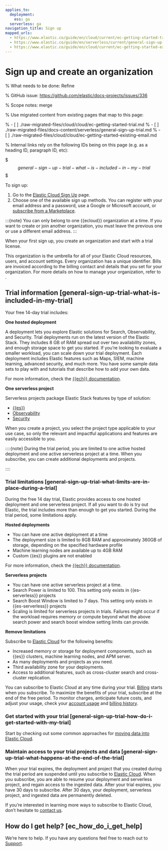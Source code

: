 ```yaml
---
applies_to:
  deployment:
    ess: ga
  serverless: ga
navigation_title: Sign up
mapped_urls:
  - https://www.elastic.co/guide/en/cloud/current/ec-getting-started-trial.html
  - https://www.elastic.co/guide/en/serverless/current/general-sign-up-trial.html
  - https://www.elastic.co/guide/en/cloud/current/ec-getting-started-existing-email.html
---
```


# Sign up and create an organization

% What needs to be done: Refine

% GitHub issue: https://github.com/elastic/docs-projects/issues/336

% Scope notes: merge

% Use migrated content from existing pages that map to this page:

% - [ ] ./raw-migrated-files/cloud/cloud/ec-getting-started-trial.md
% - [ ] ./raw-migrated-files/docs-content/serverless/general-sign-up-trial.md
% - [ ] ./raw-migrated-files/cloud/cloud/ec-getting-started-existing-email.md

% Internal links rely on the following IDs being on this page (e.g. as a heading ID, paragraph ID, etc):

$$$general-sign-up-trial-what-is-included-in-my-trial$$$

To sign up:

1. Go to the [Elastic Cloud Sign Up](https://cloud.elastic.co/registration?page=docs&placement=docs-body) page.
2. Choose one of the available sign up methods. You can register with your email address and a password, use a Google or Microsoft account, or [subscribe from a Marketplace](../../../deploy-manage/deploy/elastic-cloud/subscribe-from-marketplace.md).

:::{note}
You can only belong to one {{ecloud}} organization at a time. If you want to create or join another organization, you must leave the previous one or use a different email address.
:::

When your first sign up, you create an organization and start with a trial license.

This organization is the umbrella for all of your Elastic Cloud resources, users, and account settings. Every organization has a unique identifier. Bills are invoiced according to the billing contact and details that you set for your organization. For more details on how to manage your organization, refer to [](/deploy-manage/cloud-organization.md).


## Trial information [general-sign-up-trial-what-is-included-in-my-trial]

Your free 14-day trial includes:

**One hosted deployment**

A deployment lets you explore Elastic solutions for Search, Observability, and Security. Trial deployments run on the latest version of the Elastic Stack. They includes 8 GB of RAM spread out over two availability zones, and enough storage space to get you started. If you’re looking to evaluate a smaller workload, you can scale down your trial deployment. Each deployment includes Elastic features such as Maps, SIEM, machine learning, advanced security, and much more. You have some sample data sets to play with and tutorials that describe how to add your own data.

For more information, check the [{{ech}} documentation](cloud-hosted.md).

**One serverless project**

Serverless projects package Elastic Stack features by type of solution:

* [{{es}}](../../../solutions/search.md)
* [Observability](../../../solutions/observability.md)
* [Security](../../../solutions/security/elastic-security-serverless.md)

When you create a project, you select the project type applicable to your use case, so only the relevant and impactful applications and features are easily accessible to you.

::::{note}
During the trial period, you are limited to one active hosted deployment and one active serverless project at a time. When you subscribe, you can create additional deployments and projects.

::::



### Trial limitations [general-sign-up-trial-what-limits-are-in-place-during-a-trial]

During the free 14 day trial, Elastic provides access to one hosted deployment and one serverless project. If all you want to do is try out Elastic, the trial includes more than enough to get you started. During the trial period, some limitations apply.

**Hosted deployments**

* You can have one active deployment at a time
* The deployment size is limited to 8GB RAM and approximately 360GB of storage, depending on the specified hardware profile
* Machine learning nodes are available up to 4GB RAM
* Custom {{es}} plugins are not enabled

For more information, check the [{{ech}} documentation](cloud-hosted.md).

**Serverless projects**

* You can have one active serverless project at a time.
* Search Power is limited to 100. This setting only exists in {{es-serverless}} projects
* Search Boost Window is limited to 7 days. This setting only exists in {{es-serverless}} projects
* Scaling is limited for serverless projects in trials. Failures might occur if the workload requires memory or compute beyond what the above search power and search boost window setting limits can provide.

**Remove limitations**

Subscribe to [Elastic Cloud](/deploy-manage/cloud-organization/billing/add-billing-details.md) for the following benefits:

* Increased memory or storage for deployment components, such as {{es}} clusters, machine learning nodes, and APM server.
* As many deployments and projects as you need.
* Third availability zone for your deployments.
* Access to additional features, such as cross-cluster search and cross-cluster replication.

You can subscribe to Elastic Cloud at any time during your trial. [Billing](../../../deploy-manage/cloud-organization/billing/serverless-project-billing-dimensions.md) starts when you subscribe. To maximize the benefits of your trial, subscribe at the end of the free period. To monitor charges, anticipate future costs, and adjust your usage, check your [account usage](/deploy-manage/cloud-organization/billing/monitor-analyze-usage.md) and [billing history](/deploy-manage/cloud-organization/billing/view-billing-history.md).


### Get started with your trial [general-sign-up-trial-how-do-i-get-started-with-my-trial]

Start by checking out some common approaches for [moving data into Elastic Cloud](https://www.elastic.co/guide/en/cloud/current/ec-cloud-ingest-data.html).


### Maintain access to your trial projects and data [general-sign-up-trial-what-happens-at-the-end-of-the-trial]

When your trial expires, the deployment and project that you created during the trial period are suspended until you subscribe to [Elastic Cloud](/deploy-manage/cloud-organization/billing/add-billing-details.md). When you subscribe, you are able to resume your deployment and serverless project, and regain access to the ingested data. After your trial expires, you have 30 days to subscribe. After 30 days, your deployment, serverless project, and ingested data are permanently deleted.

If you’re interested in learning more ways to subscribe to Elastic Cloud, don’t hesitate to [contact us](https://www.elastic.co/contact).


## How do I get help? [ec_how_do_i_get_help]

We’re here to help. If you have any questions feel free to reach out to [Support](https://cloud.elastic.co/support).
